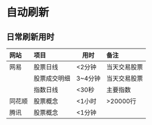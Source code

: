 # 自动刷新


## 日常刷新用时
| 网站   | 项目         | 用时    | 备注         |
|:-------|:-------------|---------|:-------------|
| 网易   | 股票日线     | <2分钟  | 当天交易股票 |
|        | 股票成交明细 | 3~4分钟 | 当天交易股票 |
|        | 指数日线     | <30秒   | 主要指数     |
| 同花顺 | 股票概念     | <1小时  | >20000行     |
| 腾讯   | 股票概念     | <1分钟  |              |